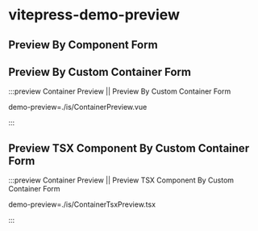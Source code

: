# vitepress-demo-preview

## Preview By Component Form

<preview path="./is/ComponentPreview.vue" title="Component Preview" description="Preview By Component Form" />

## Preview By Custom Container Form

:::preview Container Preview || Preview By Custom Container Form

demo-preview=./is/ContainerPreview.vue

:::

## Preview TSX Component By Custom Container Form

:::preview Container Preview || Preview TSX Component By Custom Container Form

demo-preview=./is/ContainerTsxPreview.tsx

:::
